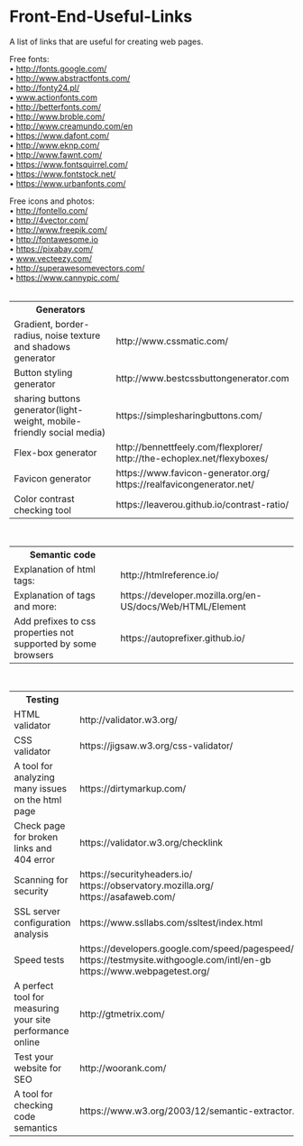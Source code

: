 # Front-End-Useful-Links
A list of links that are useful for creating web pages.

Free fonts: <br/>
•	http://fonts.google.com/ <br/>
•	http://www.abstractfonts.com/ <br/>
•	http://fonty24.pl/ <br/>
•	www.actionfonts.com <br/>
•	http://betterfonts.com/ <br/>
•	http://www.broble.com/ <br/>
•	http://www.creamundo.com/en <br/>
•	https://www.dafont.com/ <br/>
•	http://www.eknp.com/ <br/>
•	http://www.fawnt.com/ <br/>
•	https://www.fontsquirrel.com/ <br/>
•	https://www.fontstock.net/ <br/>
•	https://www.urbanfonts.com/  <br/>

Free icons and photos: <br/>
•	http://fontello.com/ <br/>
•	http://4vector.com/  <br/>
•	http://www.freepik.com/ <br/>
•	http://fontawesome.io  <br/>
•	https://pixabay.com/  <br/>
•	www.vecteezy.com/	 <br/>
•	http://superawesomevectors.com/	 <br/>
•	https://www.cannypic.com/  <br/><br/>

<table>
<tr><th>Generators</th><th></th></tr>
<tr><td>Gradient, border-radius, noise texture and shadows generator</td><td>http://www.cssmatic.com/ </td></tr>
<tr><td>Button styling generator</td><td>http://www.bestcssbuttongenerator.com </td></tr>
<tr><td>sharing buttons generator(light-weight, mobile-friendly social media)</td><td>https://simplesharingbuttons.com/ </td></tr>
<tr><td>Flex-box generator</td><td>http://bennettfeely.com/flexplorer/ <br/>http://the-echoplex.net/flexyboxes/ </td></tr>
<tr><td>Favicon generator</td><td>https://www.favicon-generator.org/ <br/>https://realfavicongenerator.net/ </td></tr>
<tr><td>Color contrast checking tool</td><td>https://leaverou.github.io/contrast-ratio/</td></tr>
</table>
 <br/>

<table>
<tr><th>Semantic code</th><th></th></tr>
<tr><td>Explanation of html tags:</td><td>http://htmlreference.io/ </td></tr>
<tr><td>Explanation of tags and more:</td><td>https://developer.mozilla.org/en-US/docs/Web/HTML/Element  </td></tr>
<tr><td>Add prefixes to css properties not supported by some browsers</td><td>https://autoprefixer.github.io/  </td></tr>
</table>
<br/>

<table>
<tr><th>Testing</th><th></th></tr>
<tr><td>HTML validator</td><td>http://validator.w3.org/ </td></tr>
<tr><td>CSS validator</td><td>https://jigsaw.w3.org/css-validator/ </td></tr>
<tr><td>A tool for analyzing many issues on the html page</td><td>https://dirtymarkup.com/ </td></tr>
<tr><td>Check page for broken links and 404 error</td><td>https://validator.w3.org/checklink </td></tr>
<tr><td>Scanning for security</td><td>https://securityheaders.io/ <br/>https://observatory.mozilla.org/ <br/>https://asafaweb.com/ </td></tr>
<tr><td>SSL server configuration analysis</td><td>https://www.ssllabs.com/ssltest/index.html </td></tr>
<tr><td>Speed tests</td><td>https://developers.google.com/speed/pagespeed/insights/ <br/>https://testmysite.withgoogle.com/intl/en-gb <br/>https://www.webpagetest.org/ </td></tr>
<tr><td>A perfect tool for measuring your site performance online</td><td>http://gtmetrix.com/ </td></tr>
<tr><td>Test your website for SEO</td><td>http://woorank.com/ </td></tr>
<tr><td>A tool for checking code semantics</td><td>https://www.w3.org/2003/12/semantic-extractor.html </td></tr>
</table>
